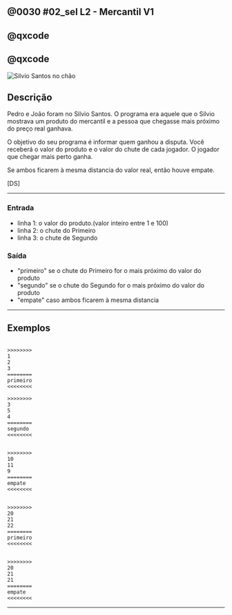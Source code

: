 ## @0030 #02_sel L2 - Mercantil V1
## @qxcode

## @qxcode

![Silvio Santos no chão](capa.jpg)

## Descrição

Pedro e João foram no Silvio Santos. O programa era aquele
que o Silvio mostrava um produto do mercantil e a pessoa
que chegasse mais próximo do preço real ganhava.

O objetivo do seu programa é informar quem ganhou a disputa.
Você receberá o valor do produto e o valor do chute de cada jogador.
O jogador que chegar mais perto ganha.

Se ambos ficarem à mesma distancia do valor real, então houve empate.

[DS]

---

### Entrada
* linha 1: o valor do produto.(valor inteiro entre 1 e 100)
* linha 2: o chute do Primeiro
* linha 3: o chute de Segundo

### Saída
* "primeiro" se o chute do Primeiro for o mais próximo do valor do produto
* "segundo" se o chute do Segundo for o mais próximo do valor do produto
* "empate" caso ambos ficarem à mesma distancia

---

## Exemplos

```

>>>>>>>>
1
2
3
========
primeiro
<<<<<<<<

>>>>>>>>
3
5
4
========
segundo
<<<<<<<<


>>>>>>>>
10
11
9
========
empate
<<<<<<<<


>>>>>>>>
20
21
22
========
primeiro
<<<<<<<<


>>>>>>>>
20
21
21
========
empate
<<<<<<<<
```

---

<!---

>>>>>>>>

10
11
11
========
empate
<<<<<<<<


>>>>>>>>

10
12
11
========
segundo
<<<<<<<<


>>>>>>>>

10
11
7
========
primeiro
<<<<<<<<


>>>>>>>>

20
21
22
========
primeiro
<<<<<<<<


>>>>>>>>

20
22
18
========
empate
<<<<<<<<


>>>>>>>>

20
21
19
========
empate
<<<<<<<<

--->